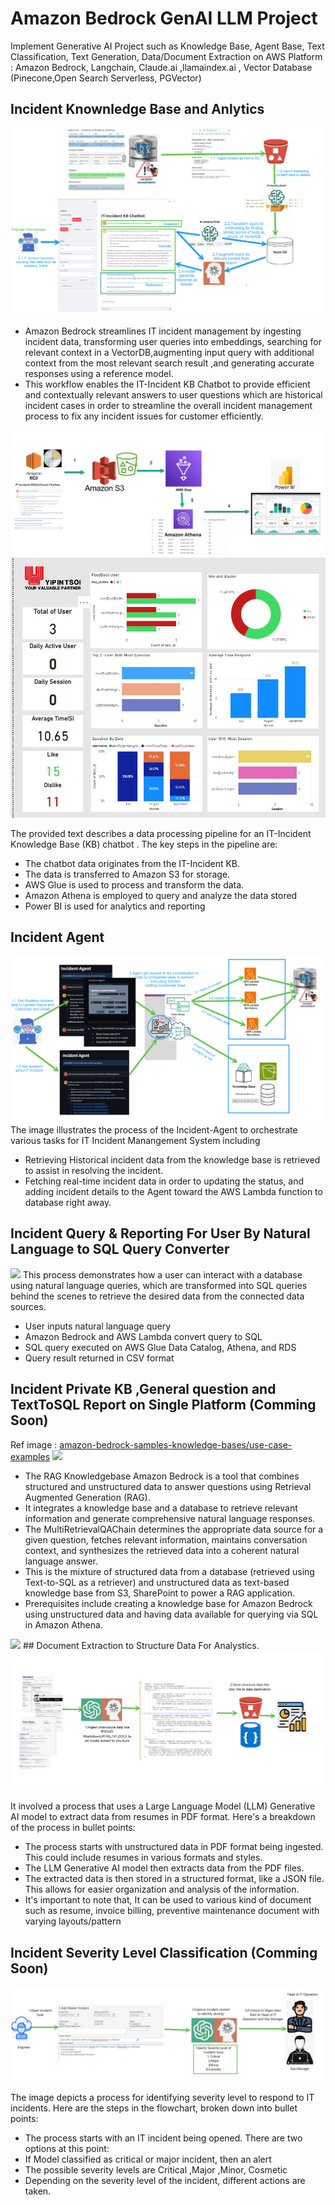 # Amazon Bedrock GenAI LLM Project
Implement Generative AI Project   such as Knowledge Base, Agent Base, Text Classification, Text Generation, Data/Document Extraction  on  AWS Platform : Amazon Bedrock, Langchain, Claude.ai ,llamaindex.ai , Vector Database (Pinecone,Open Search  Serverless, PGVector)

## Incident Knownledge Base and Anlytics
<img src="images/incident-kb.png">


* Amazon Bedrock streamlines IT incident management by ingesting incident data, transforming user queries into embeddings, searching for relevant context in a VectorDB,augmenting  input query with additional context from the most relevant search result  ,and generating accurate responses using a reference model. 
* This workflow enables the IT-Incident KB Chatbot to provide efficient and contextually relevant answers to user questions which are historical incident cases  in order to streamline  the overall incident management process to fix any incident issues for customer efficiently.
<img src="images/incident-ai-data-analytics-explaination.png">
<img src="images/incident-ai-data-analytics-dashboard.jpg">

The provided text describes a data processing pipeline for an IT-Incident Knowledge Base (KB) chatbot . The key steps in the pipeline are:

* The chatbot data originates from the IT-Incident KB.
* The data is transferred to Amazon S3 for storage.
* AWS Glue is used to process and transform the data.
* Amazon Athena is employed to query and analyze the data stored
* Power BI is used for analytics and reporting

## Incident Agent
<img src="images/incident-agent.png"/>
The image illustrates the process of the Incident-Agent to orchestrate various tasks for IT Incident Manangement System including

* Retrieving Historical incident data from the knowledge base is retrieved to assist in resolving the incident.
* Fetching real-time incident data in order to updating the status, and adding incident details to the Agent toward the AWS Lambda function to database right away. 

## Incident Query & Reporting For User  By Natural Language to SQL Query Converter 
<image src="images/incidnet_text_to_sql.png">
This process demonstrates how a user can interact with a database using natural language queries, which are transformed into SQL queries behind the scenes to retrieve the desired data from the connected data sources.

* User inputs natural language query
* Amazon Bedrock and AWS Lambda convert query to SQL
* SQL query executed on AWS Glue Data Catalog, Athena, and RDS
* Query result returned in CSV format

## Incident Private KB ,General question and TextToSQL Report on Single Platform (Comming Soon)
Ref image : [amazon-bedrock-samples-knowledge-bases/use-case-examples](https://github.com/aws-samples/amazon-bedrock-samples/blob/main/knowledge-bases/use-case-examples/rag-using-structured-unstructured-data/image/Text2SQL-RAG.png)
<image src="images/KB_Text2SQL-RAG.png">

* The RAG Knowledgebase Amazon Bedrock is a tool that combines structured and unstructured data to answer questions using Retrieval Augmented Generation (RAG).
* It integrates a knowledge base and a database to retrieve relevant information and generate comprehensive natural language responses.
* The MultiRetrievalQAChain determines the appropriate data source for a given question, fetches relevant information, maintains conversation context, and synthesizes the retrieved data into a coherent natural language answer.
* This is the mixture of structured data from a database (retrieved using Text-to-SQL as a retriever) and unstructured data as text-based knowledge base from S3, SharePoint to power a RAG application.
* Prerequisites include creating a knowledge base for Amazon Bedrock using unstructured data and having data available for querying via SQL in Amazon Athena.

<image src="images/incident-multilchain.png">
## Document Extraction to Structure Data For Analystics.
<img src="images/data-extraction.jpg">

It involved a process that uses a Large Language Model (LLM) Generative AI model to extract data from resumes in PDF format. Here's a breakdown of the process in bullet points:

* The process starts with unstructured data in PDF format being ingested. This could include resumes in various formats and styles.
* The LLM Generative AI model then extracts data from the PDF files.
* The extracted data is then stored in a structured format, like a JSON file. This allows for easier organization and analysis of the information.
* It's important to note that, It can be used to various kind of document such as resume, invoice billing, preventive maintenance document with varying layouts/pattern

## Incident Severity Level Classification (Comming Soon)
<img src="images/incident-severity-classification.jpg">

The image depicts a process for identifying severity level to respond to IT incidents. Here are the steps in the flowchart, broken down into bullet points:

* The process starts with an IT incident being opened. There are two options at this point:
* If Model classified as critical or major incident, then an alert 
* The possible severity levels are Critical ,Major ,Minor, Cosmetic
* Depending on the severity level of the incident, different actions are taken.



 
